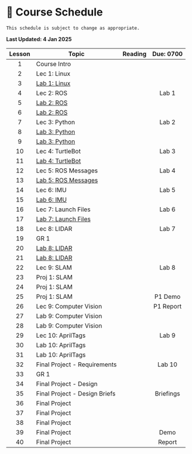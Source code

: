 # 📆 Course Schedule

```{note} 
This schedule is subject to change as appropriate.
```

**Last Updated: 4 Jan 2025**

| Lesson |                Topic                      |   Reading         | Due: 0700    |
|:------:|-------------------------------------------   |:-----------------:|:------------:|
| 1      | Course Intro                                 |                   |              |
| 2      | Lec 1: Linux                                 |                   |              |
| 3      | [Lab 1: Linux](Labs/Lab1_Linux.md)           |                   |              |
| 4      | Lec 2: ROS                                   |                   | Lab 1        |
| 5      | [Lab 2: ROS](Labs/Lab2_ROS.md)               |                   |              |
| 6      | [Lab 2: ROS](Labs/Lab2_ROS.md)               |                   |              |
| 7      | Lec 3: Python                                |                   | Lab 2        |
| 8      | [Lab 3: Python](Labs/Lab3_Python.md)         |                   |              |
| 9      | [Lab 3: Python](Labs/Lab3_Python.md)         |                   |              |
| 10     | Lec 4: TurtleBot                             |                   | Lab 3        |
| 11     | [Lab 4: TurtleBot](Labs/Lab4_TurtleBot.md)   |                   |              |
| 12     | Lec 5: ROS Messages                          |                   | Lab 4        |
| 13     | [Lab 5: ROS Messages](Labs/Lab5_Messages.md) |                   |              |
| 14     | Lec 6: IMU                                   |                   | Lab 5        |
| 15     | [Lab 6: IMU](Labs/Lab6_IMU.md)               |                   |              |
| 16     | Lec 7: Launch Files                          |                   | Lab 6        |
| 17     | [Lab 7: Launch Files](Labs/Lab7_LaunchFile.md)|                  |              |
| 18     | Lec 8: LIDAR                                 |                   | Lab 7        |
| 19     | GR 1                                         |                   |              |
| 20     | [Lab 8: LIDAR](Labs/Lab8_LIDAR.md)           |                   |              |
| 21     | [Lab 8: LIDAR](Labs/Lab8_LIDAR.md)           |                   |              |
| 22     | Lec 9: SLAM                                  |                   | Lab 8        |
| 23     | Proj 1: SLAM                                 |                   |              |
| 24     | Proj 1: SLAM                                 |                   |              |
| 25     | Proj 1: SLAM                                 |                   | P1 Demo      |
| 26     | Lec 9: Computer Vision                       |                   | P1 Report    |
| 27     | Lab 9: Computer Vision                       |                   |              |
| 28     | Lab 9: Computer Vision                       |                   |              |
| 29     | Lec 10: AprilTags                            |                   | Lab 9        |
| 30     | Lab 10: AprilTags                            |                   |              |
| 31     | Lab 10: AprilTags                            |                   |              | 
| 32     | Final Project - Requirements                 |                   | Lab 10       |
| 33     | GR 1                                         |                   |              |
| 34     | Final Project - Design                       |                   |              |
| 35     | Final Project - Design Briefs                |                   | Briefings    |
| 36     | Final Project                                |                   |              |
| 37     | Final Project                                |                   |              |
| 38     | Final Project                                |                   |              |
| 39     | Final Project                                |                   | Demo         |
| 40     | Final Project                                |                   | Report       |